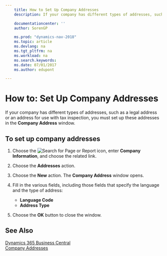 ```yaml
---
    title: How to Set Up Company Addresses
    description: If your company has different types of addresses, such as a legal address or an address for use with tax inspection, you must set up these addresses in the **Company Address** window.

    documentationcenter: ''
    author: SorenGP

    ms.prod: "dynamics-nav-2018"
    ms.topic: article
    ms.devlang: na
    ms.tgt_pltfrm: na
    ms.workload: na
    ms.search.keywords:
    ms.date: 07/01/2017
    ms.author: edupont

---
```

# How to: Set Up Company Addresses
If your company has different types of addresses, such as a legal address or an address for use with tax inspection, you must set up these addresses in the **Company Address** window.  

## To set up company addresses  

1.  Choose the ![Search for Page or Report](../../media/ui-search/search_small.png "Search for Page or Report icon") icon, enter **Company Information**, and choose the related link.  
2.  Choose the **Addresses** action.  
3.  Choose the **New** action. The **Company Address** window opens.  
4.  Fill in the various fields, including those fields that specify the language and the type of address:  

    - **Language Code**  
    - **Address Type**  

5.  Choose the **OK** button to close the window.  

## See Also
[Dynamics 365 Business Central](https://docs.microsoft.com/dynamics365/business-central/)  
[Company Addresses](company-addresses.md)
